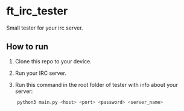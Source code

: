 # ft_irc_tester

Small tester for your irc server. 

## How to run

1. Clone this repo to your device.

2. Run your IRC server.

3. Run this command in the root folder of tester with info about your server:
```bash
    python3 main.py <host> <port> <password> <server_name> 
```
